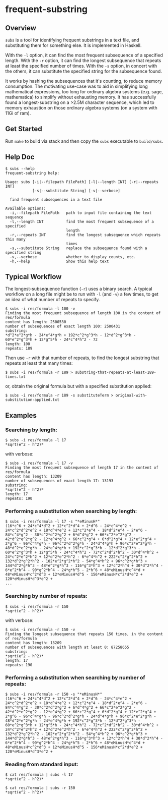 # frequent-substring

## Overview

`subs` is a tool for identifying frequent substrings in a text file, and substituting them for something else.
It is implemented in Haskell.

With the `-l` option, it can find the most frequent subsequence of a specified length.
With the `-r` option, it can find the longest subsequence that repeats at least the specified number of times.
With the `-s` option, in concert with the others, it can substitute the specified string for the subsequence found.

It works by hashing the subsequences that it's counting, to reduce memory consumption.
The motivating use-case was to aid in simplifying long mathematical expressions, too long for ordinary algebra systems (e.g. sage, mathematica) to simplify without exhausting memory.
It has successfully found a longest-substring on a >2.5M character sequence, which led to memory exhaustion on those ordinary algebra systems (on a system with 11Gi of ram).

## Get Started

Run `make` to build via stack and then copy the `subs` executable to `build/subs`.

## Help Doc

```
$ subs --help
frequent-substring help:

Usage: subs [-i|--filepath FilePath] [-l|--length INT] [-r|--repeats INT] 
            [-s|--substitute String] [-v|--verbose]

  find frequent subsequences in a text file

Available options:
  -i,--filepath FilePath   path to input file containing the text sequence
  -l,--length INT          find the most frequent subsequence of a specified
                           length
  -r,--repeats INT         find the longest subsequence which repeats this many
                           times
  -s,--substitute String   replace the subsequence found with a specified string
  -v,--verbose             whether to display counts, etc.
  -h,--help                Show this help text
```

## Typical Workflow

The longest-subsequence function (`-r`) uses a binary search.
A typical workflow on a long file might be to run with `-l` (and `-v`) a few times,
to get an idea of what number of repeats to specify.

```
$ subs -i res/formula -l 100 -v
Finding the most frequent subsequence of length 100 in the content of res/formula
content has length: 2500530
number of subsequences of exact length 100: 2500431
substring:
*d^2*e^2*g*h - 24*e^4*g*h + 192*c^2*g^3*h - 12*d^2*g^3*h - 60*e^2*g^3*h + 12*g^5*h - 24*c^4*h^2 - 72
length: 100
repeats: 189
```

Then use `-r` with that number of repeats, to find the longest substring that repeats at least that many times:

```
$ subs -i res/formula -r 189 > substring-that-repeats-at-least-189-times.txt
```

or, obtain the original formula but with a specified substitution applied:

```
$ subs -i res/formula -r 189 -s substituteTerm > original-with-substitution-applied.txt
```

## Examples

### Searching by length:

```
$ subs -i res/formula -l 17
*sqrt(e^2 - h^2)*
```

with verbose:

```
$ subs -i res/formula -l 17 -v
Finding the most frequent subsequence of length 17 in the content of res/formula
content has length: 13209
number of subsequences of exact length 17: 13193
substring:
*sqrt(e^2 - h^2)*
length: 17
repeats: 190
```

### Performing a substitution when searching by length:

```
$ subs -i res/formula -l 17 -s "*eMinusH*"
(16*c^6 + 24*c^4*d^2 + 12*c^2*d^4 + 2*d^6 - 24*c^4*e^2 + 24*c^2*d^2*e^2 + 18*d^4*e^2 + 12*c^2*e^4 - 18*d^2*e^4 - 2*e^6 - 84*c^4*g^2 - 30*c^2*d^2*g^2 + 6*d^4*g^2 + 66*c^2*e^2*g^2 - 42*d^2*e^2*g^2 - 12*e^4*g^2 + 66*c^2*g^4 + 6*d^2*g^4 + 12*e^2*g^4 + 2*g^6 - 96*c^4*g*h - 96*c^2*d^2*g*h - 24*d^4*g*h + 96*c^2*e^2*g*h - 48*d^2*e^2*g*h - 24*e^4*g*h + 192*c^2*g^3*h - 12*d^2*g^3*h - 60*e^2*g^3*h + 12*g^5*h - 24*c^4*h^2 - 72*c^2*d^2*h^2 - 30*d^4*h^2 + 24*c^2*e^2*h^2 + 12*d^2*e^2*h^2 - 6*e^4*h^2 + 222*c^2*g^2*h^2 + 132*d^2*g^2*h^2 - 102*e^2*g^2*h^2 - 54*g^4*h^2 + 96*c^2*g*h^3 + 144*d^2*g*h^3 - 48*e^2*g*h^3 - 116*g^3*h^3 + 12*c^2*h^4 + 30*d^2*h^4 - 6*e^2*h^4 - 90*g^2*h^4 - 24*g*h^5 - 2*h^6 + 48*eMinusH*c^4*d + 48*eMinusH*c^2*d^3 + 12*eMinusH*d^5 - 156*eMinusH*c^2*d*e^2 + 120*eMinusH*d^3*e^2 +
...
```

### Searching by number of repeats:

```
$ subs -i res/formula -r 150
*sqrt(e^2 - h^2)*
```

with verbose:

```
$ subs -i res/formula -r 150 -v
Finding the longest subsequence that repeats 150 times, in the content of res/formula
content has length: 13209
number of subsequences with length at least 0: 87258655
substring:
*sqrt(e^2 - h^2)*
length: 17
repeats: 190
```

### Performing a substitution when searching by number of repeats:

```
$ subs -i res/formula -r 150 -s "*eMinusH*"
(16*c^6 + 24*c^4*d^2 + 12*c^2*d^4 + 2*d^6 - 24*c^4*e^2 + 24*c^2*d^2*e^2 + 18*d^4*e^2 + 12*c^2*e^4 - 18*d^2*e^4 - 2*e^6 - 84*c^4*g^2 - 30*c^2*d^2*g^2 + 6*d^4*g^2 + 66*c^2*e^2*g^2 - 42*d^2*e^2*g^2 - 12*e^4*g^2 + 66*c^2*g^4 + 6*d^2*g^4 + 12*e^2*g^4 + 2*g^6 - 96*c^4*g*h - 96*c^2*d^2*g*h - 24*d^4*g*h + 96*c^2*e^2*g*h - 48*d^2*e^2*g*h - 24*e^4*g*h + 192*c^2*g^3*h - 12*d^2*g^3*h - 60*e^2*g^3*h + 12*g^5*h - 24*c^4*h^2 - 72*c^2*d^2*h^2 - 30*d^4*h^2 + 24*c^2*e^2*h^2 + 12*d^2*e^2*h^2 - 6*e^4*h^2 + 222*c^2*g^2*h^2 + 132*d^2*g^2*h^2 - 102*e^2*g^2*h^2 - 54*g^4*h^2 + 96*c^2*g*h^3 + 144*d^2*g*h^3 - 48*e^2*g*h^3 - 116*g^3*h^3 + 12*c^2*h^4 + 30*d^2*h^4 - 6*e^2*h^4 - 90*g^2*h^4 - 24*g*h^5 - 2*h^6 + 48*eMinusH*c^4*d + 48*eMinusH*c^2*d^3 + 12*eMinusH*d^5 - 156*eMinusH*c^2*d*e^2 + 120*eMinusH*d^3*e^2 +
```

### Reading from standard input:

```
$ cat res/formula | subs -l 17
*sqrt(e^2 - h^2)*
```

```
$ cat res/formula | subs -r 150
*sqrt(e^2 - h^2)*
```




